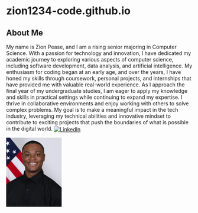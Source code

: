# zion1234-code.github.io

<h2> About Me </h2>
<p>

  My name is Zion Pease, and I am a rising senior majoring in Computer Science. With a passion for technology and innovation, I have dedicated my academic journey to exploring various aspects of computer science, including software development, data analysis, and artificial intelligence. My enthusiasm for coding began at an early age, and over the years, I have honed my skills through coursework, personal projects, and internships that have provided me with valuable real-world experience.
As I approach the final year of my undergraduate studies, I am eager to apply my knowledge and skills in practical settings while continuing to expand my expertise. I thrive in collaborative environments and enjoy working with others to solve complex problems. My goal is to make a meaningful impact in the tech industry, leveraging my technical abilities and innovative mindset to contribute to exciting projects that push the boundaries of what is possible in the digital world.
<a href="https://www.linkedin.com/in/YOUR-USERNAME" target="_blank">
  <img src="https://cdn.jsdelivr.net/gh/simple-icons/simple-icons/icons/linkedin.svg"
       alt="LinkedIn"
       style="height: 24px; vertical-align: middle;">
</a>




</p>
<img src="zionpease.jpg" width="150px">

